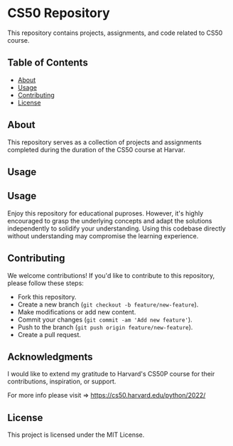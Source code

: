 # CS50 Repository

This repository contains projects, assignments, and code related to CS50 course.

## Table of Contents

- [About](#about)
- [Usage](#usage)
- [Contributing](#contributing)
- [License](#license)

## About

This repository serves as a collection of projects and assignments completed during the duration of the CS50 course at Harvar.


## Usage

## Usage

Enjoy this repository for educational puproses. However, it's highly encouraged to grasp the underlying concepts and adapt the solutions independently to solidify your understanding. 
Using this codebase directly without understanding may compromise the learning experience.


## Contributing

We welcome contributions! If you'd like to contribute to this repository, please follow these steps:
- Fork this repository.
- Create a new branch (`git checkout -b feature/new-feature`).
- Make modifications or add new content.
- Commit your changes (`git commit -am 'Add new feature'`).
- Push to the branch (`git push origin feature/new-feature`).
- Create a pull request.

## Acknowledgments

I would like to extend my gratitude to Harvard's CS50P course for their contributions, inspiration, or support.

For more info please visit => https://cs50.harvard.edu/python/2022/


## License

This project is licensed under the MIT License.
